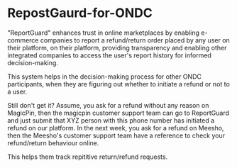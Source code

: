 # RepostGaurd-for-ONDC
"ReportGuard" enhances trust in online marketplaces by enabling e-commerce companies to report a refund/return order placed by any user on their platform, on their platform, providing transparency and enabling other integrated companies to access the user's report history for informed decision-making.

This system helps in the decision-making process for other ONDC participants, when they are figuring out whether to initiate a refund or not to a user.

Still don't get it?
Assume, you ask for a refund without any reason on MagicPin, then the magicpin customer support team can go to ReportGuard and just submit that XYZ person with this phone number has initiated a refund on our platform.
In the next week, you ask for a refund on Meesho, then the Meesho's customer support team have a reference to check your refund/return behaviour online.

This helps them track repititive return/refund requests.
